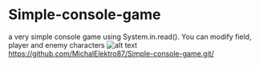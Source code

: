 # Simple-console-game
a very simple console game using System.in.read(). You can modify field, player and enemy characters
![alt text](https://github.com/[username]/[reponame]/gra_tekstowa.png?raw=true)
https://github.com/MichalElektro87/Simple-console-game.git/

